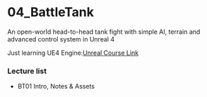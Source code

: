 # 04_BattleTank
An open-world head-to-head tank fight with simple AI, terrain and advanced  control system in Unreal 4

Just learning UE4 Engine:[Unreal Course Link](https://www.udemy.com/unrealcourse/learn/v4/overview)


### Lecture list
* BT01 Intro, Notes & Assets
